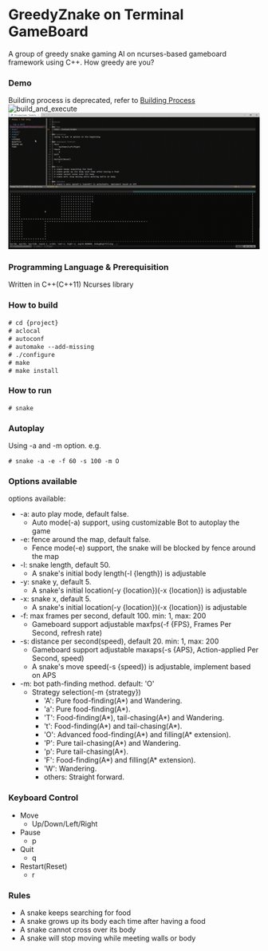 GreedyZnake on Terminal GameBoard
===
A group of greedy snake gaming AI on ncurses-based gameboard framework using C++. How greedy are you?

### Demo
Building process is deprecated, refer to [Building Process](#How-to-build)
![build_and_execute](build_and_execute.gif)
![game_autoplay](game_autoplay.gif)

### Programming Language & Prerequisition
Written in C++(C++11) Ncurses library

### How to build
```
# cd {project}
# aclocal
# autoconf
# automake --add-missing
# ./configure
# make
# make install
```

### How to run
```
# snake
```

### Autoplay
Using -a and -m option. e.g.
```
# snake -a -e -f 60 -s 100 -m O
```

### Options available
options available:
- -a: auto play mode, default false.
    - Auto mode(-a) support, using customizable Bot to autoplay the game
- -e: fence around the map, default false.
    - Fence mode(-e) support, the snake will be blocked by fence around the map
- -l: snake length, default 50.
    - A snake's initial body length(-l {length}) is adjustable
- -y: snake y, default 5.
    - A snake's initial location(-y {location})(-x {location}) is adjustable
- -x: snake x, default 5.
    - A snake's initial location(-y {location})(-x {location}) is adjustable
- -f: max frames per second, default 100. min: 1, max: 200
    - Gameboard support adjustable maxfps(-f {FPS}, Frames Per Second, refresh rate)
- -s: distance per second(speed), default 20. min: 1, max: 200
    - Gameboard support adjustable maxaps(-s {APS}, Action-applied Per Second, speed)
    - A snake's move speed(-s {speed}) is adjustable, implement based on APS
- -m: bot path-finding method. default: 'O'
    - Strategy selection(-m {strategy})
        - 'A': Pure food-finding(A*) and Wandering.
        - 'a': Pure food-finding(A*).
        - 'T': Food-finding(A*), tail-chasing(A*) and Wandering.
        - 't': Food-finding(A*) and tail-chasing(A*).
        - 'O': Advanced food-finding(A*) and filling(A* extension).
        - 'P': Pure tail-chasing(A*) and Wandering.
        - 'p': Pure tail-chasing(A*).
        - 'F': Food-finding(A*) and filling(A* extension).
        - 'W': Wandering.
        - others: Straight forward.

### Keyboard Control
- Move
    - Up/Down/Left/Right
- Pause
    - p
- Quit
    - q
- Restart(Reset)
    - r

### Rules
- A snake keeps searching for food
- A snake grows up its body each time after having a food
- A snake cannot cross over its body
- A snake will stop moving while meeting walls or body

